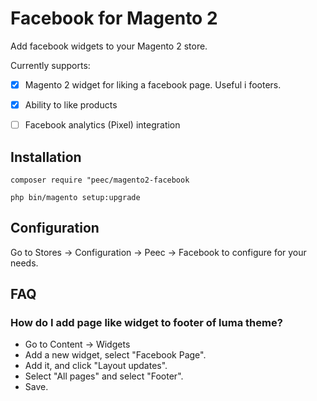 # Facebook for Magento 2

Add facebook widgets to your Magento 2 store.

Currently supports:

- [x] Magento 2 widget for liking a facebook page. Useful i footers.
- [x] Ability to like products
- [ ] Facebook analytics (Pixel) integration


## Installation

`composer require "peec/magento2-facebook`

`php bin/magento setup:upgrade`


## Configuration

Go to Stores -> Configuration -> Peec -> Facebook to configure for your needs.


## FAQ

### How do I add page like widget to footer of luma theme?

 - Go to Content -> Widgets
 - Add a new widget, select "Facebook Page".
 - Add it, and click "Layout updates".
 - Select "All pages" and select "Footer".
 - Save.



